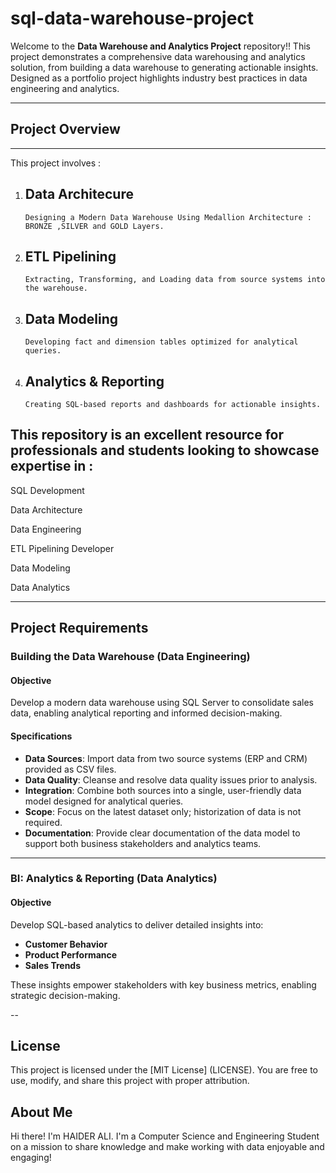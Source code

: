  # sql-data-warehouse-project

 Welcome to the **Data Warehouse and Analytics Project** repository!!
 This project demonstrates a comprehensive data warehousing and analytics solution, from building a data warehouse to generating actionable insights. Designed as a portfolio project highlights industry best practices in data engineering and analytics.  

---
## Project Overview
---
This project involves :
   1. ## Data Architecure
          Designing a Modern Data Warehouse Using Medallion Architecture :  BRONZE ,SILVER and GOLD Layers.
   2. ## ETL Pipelining
          Extracting, Transforming, and Loading data from source systems into the warehouse.     
   3. ## Data Modeling
          Developing fact and dimension tables optimized for analytical queries.
   4. ## Analytics & Reporting
          Creating SQL-based reports and dashboards for actionable insights.

## This repository is an excellent resource for professionals and students looking to showcase expertise in :

   SQL Development
   
   Data Architecture
   
   Data Engineering
   
   ETL Pipelining Developer
   
   Data Modeling
   
   Data Analytics

 ---
   
## Project Requirements

### Building the Data Warehouse (Data Engineering)

#### Objective
Develop a modern data warehouse using SQL Server to consolidate sales data, enabling analytical reporting and informed decision-making.

#### Specifications
- **Data Sources**: Import data from two source systems (ERP and CRM) provided as CSV files.
- **Data Quality**: Cleanse and resolve data quality issues prior to analysis.
- **Integration**: Combine both sources into a single, user-friendly data model designed for analytical queries.
- **Scope**: Focus on the latest dataset only; historization of data is not required.
- **Documentation**: Provide clear documentation of the data model to support both business stakeholders and analytics teams.

---

### BI: Analytics & Reporting (Data Analytics)

#### Objective
Develop SQL-based analytics to deliver detailed insights into:
- **Customer Behavior**
- **Product Performance**
- **Sales Trends**

These insights empower stakeholders with key business metrics, enabling strategic decision-making.

--

## License
This project is licensed under the [MIT License] (LICENSE). You are free to use, modify, and share this project with proper attribution.

## About Me

Hi there! I'm HAIDER ALI. I'm a Computer Science and Engineering Student on a mission to share knowledge and make working with data enjoyable and engaging!
